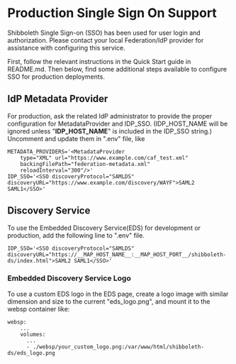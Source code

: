 # Production Single Sign On Support

Shibboleth Single Sign-on (SSO) has been used for user login and authorization.  Please contact your local Federation/IdP provider for assistance with configuring this service.

First, follow the relevant instructions in the Quick Start guide in README.md.  Then below, find some additional steps available to configure SSO for production deployments.

## IdP Metadata Provider

For production, ask the related IdP administrator to provide the proper configuration for MetadataProvider and IDP_SSO.  (IDP_HOST_NAME will be ignored unless "__IDP_HOST_NAME__" is included in the IDP_SSO string.)  Uncomment and update them in ".env" file, like

```
METADATA_PROVIDERS='<MetadataProvider
    type="XML" url="https://www.example.com/caf_test.xml"
    backingFilePath="federation-metadata.xml"
    reloadInterval="300"/>'
IDP_SSO='<SSO discoveryProtocol="SAMLDS" discoveryURL="https://www.example.com/discovery/WAYF">SAML2 SAML1</SSO>'
```
## Discovery Service

To use the Embedded Discovery Service(EDS) for development or production, add the following line to ".env" file.

```
IDP_SSO='<SSO discoveryProtocol="SAMLDS" discoveryURL="https://__MAP_HOST_NAME__:__MAP_HOST_PORT__/shibboleth-ds/index.html">SAML2 SAML1</SSO>'
```

### Embedded Discovery Service Logo

To use a custom EDS logo in the EDS page, create a logo image with similar dimension and size to the current "eds_logo.png", and mount it to the websp container like:

```
websp:
    ...
    volumes:
      ...
      - ./websp/your_custom_logo.png:/var/www/html/shibboleth-ds/eds_logo.png
```
